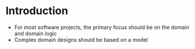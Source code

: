 # Introduction

- For most software projects, the primary focus should be on the domain and domain logic
- Complex domain designs should be based on a model
